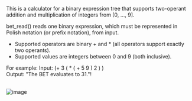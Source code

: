 This is a calculator for a binary expression tree that supports two-operant addition and multiplication of integers from [0, ..., 9].

bet_read() reads one binary expression, which must be represented in Polish notation (or prefix notation), from input.
- Supported operators are binary + and * (all operators support exactly two operants).
- Supported values are integers between 0 and 9 (both inclusive). 

For example:
Input: (+ 3 ( * ( + 5 9 ) 2 ) )\
Output: "The BET evaluates to 31."!
<br />
<br />

![image](https://user-images.githubusercontent.com/72419841/167224500-ba689660-5855-4c0c-a811-494a8291b00b.png)



